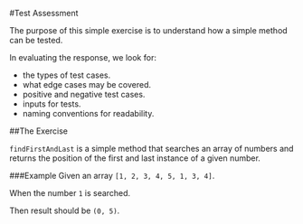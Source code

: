 #Test Assessment

The purpose of this simple exercise is to understand how a simple method can be tested.

In evaluating the response, we look for:
- the types of test cases.
- what edge cases may be covered.
- positive and negative test cases.
- inputs for tests.
- naming conventions for readability.

##The Exercise

`findFirstAndLast` is a simple method that searches an array of numbers and returns the position of the first and last instance of a given number.

###Example 
Given an array ``[1, 2, 3, 4, 5, 1, 3, 4]``.

When the number `1` is searched.

Then result should be `(0, 5)`.
